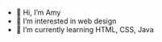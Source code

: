 - 👋 Hi, I’m Amy
- 👀 I’m interested in web design 
- 🌱 I’m currently learning HTML, CSS, Java 


<!---
amackey0420/amackey0420 is a ✨ special ✨ repository because its `README.md` (this file) appears on your GitHub profile.
You can click the Preview link to take a look at your changes.
--->
